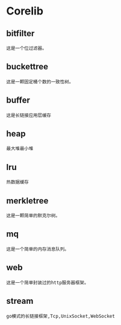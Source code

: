 # Corelib
## bitfilter
	这是一个位过滤器。
## buckettree
	这是一颗固定桶个数的一致性树。
## buffer
	这是长链接应用层缓存
## heap
	最大堆最小堆
## lru
	热数据缓存
## merkletree
	这是一颗简单的默克尔树。
## mq
	这是一个简单的内存消息队列。
## web
	这是一个简单封装过的http服务器框架。
## stream
	go模式的长链接框架,Tcp,UnixSocket,WebSocket
